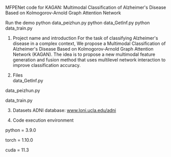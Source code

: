 MFPENet
code for KAGAN: Multimodal Classification of Alzheimer's Disease Based on Kolmogorov-Arnold Graph Attention Network

Run the demo
python data_peizhun.py
python data_GetInf.py
python data_train.py

1. Project name and introduction
 For the task of classifying Alzheimer's disease in a complex context, We propose a Multimodal Classification of Alzheimer's Disease Based on Kolmogorov-Arnold Graph Attention Network (KAGAN). The idea is to propose a new multimodal feature generation and fusion method that uses multilevel network interaction to improve classification accuracy.

2. Files  
data_GetInf.py

data_peizhun.py

data_train.py

3. Datasets
ADNI database:
www.loni.ucla.edu/adni


4. Code execution environment

python = 3.9.0

torch = 1.10.0  

cuda = 11.3  
